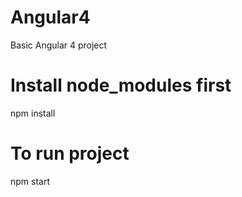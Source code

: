 # Angular4
Basic Angular 4 project
# Install node_modules first
npm install
# To run project
npm start
